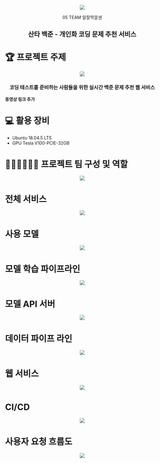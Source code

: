 <p align="center"><img src="https://user-images.githubusercontent.com/65529313/163712073-7d2dcd09-4c1f-4bab-935f-42de292300bb.png" /></p>

<div align="center">
05 TEAM 알잘딱깔센 <br/>
  
## 산타 백준 - 개인화 코딩 문제 추천 서비스
  
</div>

# 🏆️ 프로젝트 주제

<p align="center"><img src="https://user-images.githubusercontent.com/65529313/173233157-8f7d9220-0fc3-46ef-803d-07226ca10742.png" /></p>

<div align="center">

### 코딩 테스트를 준비하는 사람들을 위한 실시간 백준 문제 추천 웹 서비스
  
</div>

**동영상 링크 추가**

# 💻 활용 장비
- Ubuntu 18.04.5 LTS
- GPU Tesla V100-PCIE-32GB

# 🙋🏻‍♂️🙋🏻‍♀️ 프로젝트 팀 구성 및 역할
<p align="center"><img src="https://user-images.githubusercontent.com/65529313/173233642-70776e4b-a8e2-4e1e-8c55-c6f020f738d3.png" /></p>

# 전체 서비스
<p align="center"><img src="https://user-images.githubusercontent.com/65529313/173233367-f1406c60-0728-4e55-9abe-fcfb9977d45e.png" /></p>

# 사용 모델
<p align="center"><img src="https://user-images.githubusercontent.com/65529313/173233404-0ec09518-daea-4983-872d-d386c1bc1d92.png" /></p>

# 모델 학습 파이프라인
<p align="center"><img src="https://user-images.githubusercontent.com/65529313/173233413-1682d0d3-17eb-4b34-9df5-61301aabed18.png" /></p>

# 모델 API 서버
<p align="center"><img src="https://user-images.githubusercontent.com/65529313/173233420-59c10b85-f733-414d-9821-68907f299697.png" /></p>

# 데이터 파이프 라인
<p align="center"><img src="https://user-images.githubusercontent.com/65529313/173233425-8c8be488-e0f2-4811-809b-d4febb7f5f36.png" /></p>

# 웹 서비스
<p align="center"><img src="https://user-images.githubusercontent.com/65529313/173233433-8381b22a-d735-4131-b2bf-c93c786d31ad.png" /></p>

# CI/CD
<p align="center"><img src="https://user-images.githubusercontent.com/65529313/173233439-a139d874-05b3-4d06-b8dc-545525e8ca93.png" /></p>

# 사용자 요청 흐름도
<p align="center"><img src="https://user-images.githubusercontent.com/65529313/173233456-aac88eee-8bc2-41a1-b639-d96a72a7b466.png" /></p>
